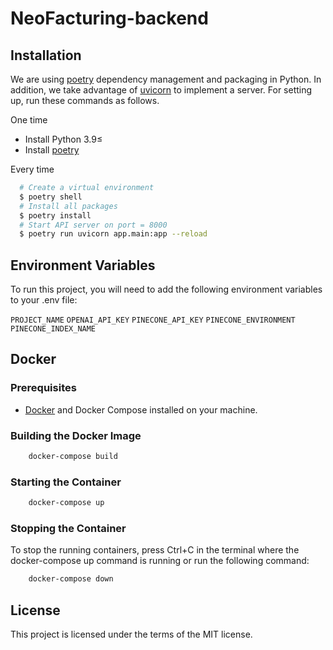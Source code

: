 # NeoFacturing-backend

## Installation

We are using [poetry](https://python-poetry.org/) dependency management and packaging in Python. In addition, we take advantage of [uvicorn](https://www.uvicorn.org/) to implement a server. For setting up, run these commands as follows.

One time

- Install Python 3.9≤
- Install [poetry](https://python-poetry.org/docs/#installation)

Every time

```bash
  # Create a virtual environment
  $ poetry shell
  # Install all packages
  $ poetry install
  # Start API server on port = 8000
  $ poetry run uvicorn app.main:app --reload
```

## Environment Variables

To run this project, you will need to add the following environment variables to your .env file:

`PROJECT_NAME`
`OPENAI_API_KEY`
`PINECONE_API_KEY`
`PINECONE_ENVIRONMENT`
`PINECONE_INDEX_NAME`

## Docker

### Prerequisites

- [Docker](https://docs.docker.com/get-docker/) and Docker Compose installed on your machine.

### Building the Docker Image

```bash
    docker-compose build
```

### Starting the Container

```bash
    docker-compose up
```

### Stopping the Container

To stop the running containers, press Ctrl+C in the terminal where the docker-compose up command is running or run the following command:

```bash
    docker-compose down
```

## License

This project is licensed under the terms of the MIT license.
